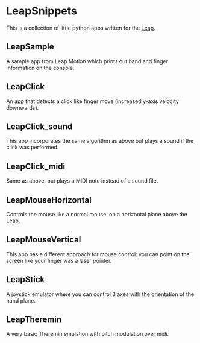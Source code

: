 LeapSnippets
============

This is a collection of little python apps written for the [Leap](https://leapmotion.com/).

## LeapSample

A sample app from Leap Motion which prints out hand and finger information on the console.

## LeapClick

An app that detects a click like finger move (increased y-axis velocity downwards).

## LeapClick_sound

This app incorporates the same algorithm as above but plays a sound if the click was performed.

## LeapClick_midi

Same as above, but plays a MIDI note instead of a sound file.

## LeapMouseHorizontal

Controls the mouse like a normal mouse: on a horizontal plane above the Leap.

## LeapMouseVertical

This app has a different approach for mouse control: you can point on the screen like your finger was a laser pointer.

## LeapStick

A joystick emulator where you can control 3 axes with the orientation of the hand plane.

## LeapTheremin

A very basic Theremin emulation with pitch modulation over midi.